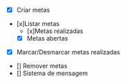 - [x] Criar metas
- [x]Listar metas
   - [x]Metas realizadas
   - [x] Metas abertas
- [x] Marcar/Desmarcar metas realizadas
- [] Remover metas
- [] Sistema de mensagem
